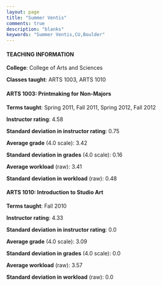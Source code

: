 ```yaml
---
layout: page
title: "Summer Ventis" 
comments: true
description: "blanks"
keywords: "Summer Ventis,CU,Boulder"
---
```

<head>
<script src="https://ajax.googleapis.com/ajax/libs/jquery/2.1.3/jquery.min.js"></script>
<script src="https://dl.dropboxusercontent.com/s/pc42nxpaw1ea4o9/highcharts.js?dl=0"></script>
<!-- <script src="../assets/js/highcharts.js"></script> -->
<style type="text/css">@font-face {
	font-family: "Bebas Neue";
	src: url(https://www.filehosting.org/file/details/544349/BebasNeue Regular.otf) format("opentype");
	}
	h1.Bebas { 
		font-family: "Bebas Neue", Verdana, Tahoma;
	}
</style>
</head>
	   
#### TEACHING INFORMATION

**College**: College of Arts and Sciences

**Classes taught**: ARTS 1003, ARTS 1010

#### ARTS 1003: Printmaking for Non-Majors

**Terms taught**: Spring 2011, Fall 2011, Spring 2012, Fall 2012

**Instructor rating**: 4.58

**Standard deviation in instructor rating**: 0.75

**Average grade** (4.0 scale): 3.42

**Standard deviation in grades** (4.0 scale): 0.16

**Average workload** (raw): 3.41

**Standard deviation in workload** (raw): 0.48

#### ARTS 1010: Introduction to Studio Art

**Terms taught**: Fall 2010

**Instructor rating**: 4.33

**Standard deviation in instructor rating**: 0.0

**Average grade** (4.0 scale): 3.09

**Standard deviation in grades** (4.0 scale): 0.0

**Average workload** (raw): 3.57

**Standard deviation in workload** (raw): 0.0

